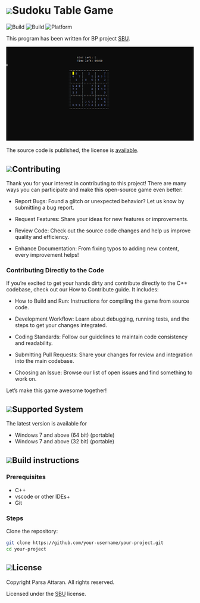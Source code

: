 # ![](#sample-section)Sudoku Table Game 
![Build](https://img.shields.io/badge/version-1\.00-brightgreen) ![Build](https://img.shields.io/badge/build-passing-brightgreen) ![Platform](https://img.shields.io/badge/GitHub-Windows-blue?logo=github)

This program has been written for BP project <a href="https://www.sbu.ac.ir/">SBU</a>.

![image of menu](https://raw.githubusercontent.com/Parsa-Attaran/Sudoku-BP/refs/heads/master/PhotoReadME/menu.png)

The source code is published, the license is <a href="#license">available</a>.

## ![](#sample-section)Contributing
Thank you for your interest in contributing to this project! There are many ways you can participate and make this open-source game even better:

+ Report Bugs: Found a glitch or unexpected behavior? Let us know by submitting a bug report.

+ Request Features: Share your ideas for new features or improvements.

+ Review Code: Check out the source code changes and help us improve quality and efficiency.

+ Enhance Documentation: From fixing typos to adding new content, every improvement helps!

### Contributing Directly to the Code
If you’re excited to get your hands dirty and contribute directly to the C++ codebase, check out our How to Contribute guide. It includes:

+ How to Build and Run: Instructions for compiling the game from source code.

+ Development Workflow: Learn about debugging, running tests, and the steps to get your changes integrated.

+ Coding Standards: Follow our guidelines to maintain code consistency and readability.

+ Submitting Pull Requests: Share your changes for review and integration into the main codebase.

+ Choosing an Issue: Browse our list of open issues and find something to work on.

Let’s make this game awesome together!


## ![](#sample-section)Supported System
The latest version is available for

+ Windows 7 and above (64 bit) (portable)
+ Windows 7 and above (32 bit) (portable)

## ![](#sample-section)Build instructions


### Prerequisites
- C++
- vscode or other IDEs+
- Git

### Steps
 Clone the repository:
   ```bash
   git clone https://github.com/your-username/your-project.git
   cd your-project
   ```

## ![](#sample-section)License
Copyright Parsa Attaran. All rights reserved.

Licensed under the <a href="https://www.sbu.ac.ir/">SBU</a> license.


